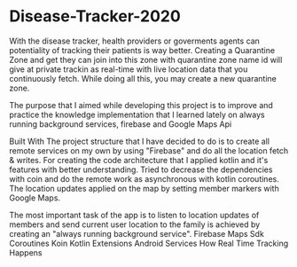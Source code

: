 # Disease-Tracker-2020
With the disease tracker, health providers or goverments agents can  potentiality of tracking their patients is way better. Creating a Quarantine Zone and get they can join into this zone with  quarantine zone name id will give at private trackin as real-time with live location data that you continuously fetch. While doing all this, you may create a new quarantine zone.

The purpose that I aimed while developing this project is to improve and practice the knowledge implementation that I learned lately on always running background services, firebase and Google Maps Api

Built With
The project structure that I have decided to do is to create all remote services on my own by using "Firebase" and do all the location fetch & writes. For creating the code architecture that  I applied kotlin and it's features with better understanding. Tried to decrease the dependencies with coin and do the remote work as asynchronous with kotlin coroutines. The location updates applied on the map by setting member markers with Google Maps.

The most important task of the app is to listen to location updates of members and send current user location to the family is achieved by creating an "always running background service".
Firebase
Maps Sdk
Coroutines
Koin
Kotlin Extensions
Android Services
How Real Time Tracking Happens
